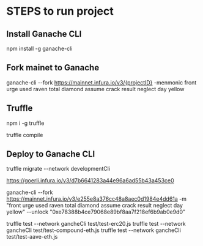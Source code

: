 # STEPS to run project

## Install Ganache CLI
npm install -g ganache-cli

## Fork mainet to Ganache
ganache-cli --fork https://mainnet.infura.io/v3/{projectID} -menmonic front urge used raven total diamond assume crack result neglect day yellow

## Truffle 
npm i -g truffle 

truffle compile
## Deploy to Ganache CLI
truffle migrate --network developmentCli

https://goerli.infura.io/v3/d7b6641283a44e96a6ad55b43a453ce0

ganache-cli --fork https://mainnet.infura.io/v3/e255e8a376cc48a8aec0d1984e4dd61a -m "front urge used raven total diamond assume crack result neglect day yellow" --unlock "0xe78388b4ce79068e89bf8aa7f218ef6b9ab0e9d0"


truffle test --network gancheCli test/test-erc20.js
truffle test --network gancheCli test/test-compound-eth.js
truffle test --network gancheCli test/test-aave-eth.js
